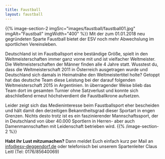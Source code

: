```yaml
---
title: Faustball
layout: faustball
---
```


{{% image-section-2 imgSrc="images/faustball/faustball01.jpg" imgAlt="Faustball" imgWidth="400" %}}
Mit der zum 01.01.2018 neu gegründeten Sparte Faustball bietet der ESV noch mehr Abwechslung im sportlichen Vereinsleben.

Deutschland ist im Faustballsport eine beständige Größe, spielt in den Weltmeisterschaften immer ganz vorne mit und ist vielfacher Weltmeister. Die Weltmeisterschaften der Männer finden alle 4 Jahre statt. Wusstest du, dass die Weltmeisterschaft 2011 in Österreich ausgetragen wurde und Deutschland sich damals in Heimatnähe den Weltmeistertitel holte? Getoppt hat das deutsche Team diese Leistung bei der darauf folgenden Weltmeisterschaft 2015 in Argentinien. In überragender Weise blieb das Team dort im gesamten Turnier ohne Satzverlust und konnte sich abschließend erneut höchstverdient die Faustballkrone aufsetzen.

Leider zeigt sich das Medieninteresse beim Faustballsport eher bescheiden und hält damit den derzeitigen Bekanntheitsgrad dieser Sportart in engen Grenzen. Nichts desto trotz ist es ein faszinierender Mannschaftssport, der in Deutschland von über 40.000 Sportlern in Herren- aber auch Damenmannschaften mit Leidenschaft betrieben wird.
{{% /image-section-2 %}}

**Habt ihr Lust mitzumachen?**
Dann meldet Euch einfach kurz per Mail an info@esv-deggendorf.de oder telefonisch bei unserem Spartenleiter Claus Leitl (Tel: 0176/85640069)
